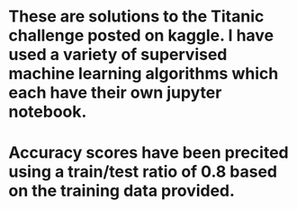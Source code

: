 # These are solutions to the Titanic challenge posted on kaggle. I have used a variety of supervised machine learning algorithms which each have their own jupyter notebook.
# Accuracy scores have been precited using a train/test ratio of 0.8 based on the training data provided. 
